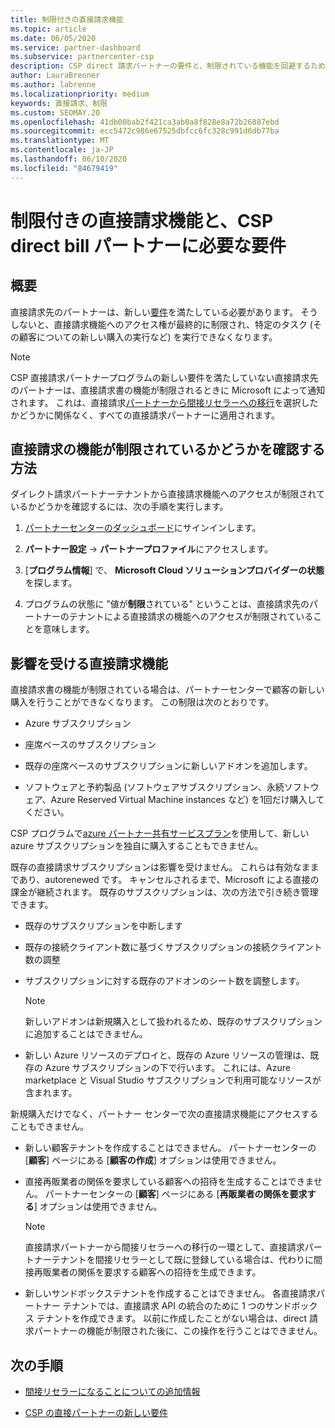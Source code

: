 ```yaml
---
title: 制限付きの直接請求機能
ms.topic: article
ms.date: 06/05/2020
ms.service: partner-dashboard
ms.subservice: partnercenter-csp
description: CSP direct 請求パートナーの要件と、制限されている機能を回避するための対処方法について説明します。 機能が制限されているかどうかを確認します。
author: LauraBrenner
ms.author: labrenne
ms.localizationpriority: medium
keywords: 直接請求、制限
ms.custom: SEOMAY.20
ms.openlocfilehash: 41db00bab2f421ca3ab0a8f828e8a72b26087ebd
ms.sourcegitcommit: ecc5472c986e67525dbfcc6fc328c991d6db77ba
ms.translationtype: MT
ms.contentlocale: ja-JP
ms.lasthandoff: 06/10/2020
ms.locfileid: "84679419"
---
```

# <a name="restricted-direct-bill-capabilities-and-the-requirements-needed-for-csp-direct-bill-partners"></a>制限付きの直接請求機能と、CSP direct bill パートナーに必要な要件  

## <a name="overview"></a>概要

直接請求先のパートナーは、新しい[要件](direct-partner-new-requirements.md)を満たしている必要があります。 そうしないと、直接請求機能へのアクセス権が最終的に制限され、特定のタスク (その顧客についての新しい購入の実行など) を実行できなくなります。

> [!Note]
> CSP 直接請求パートナープログラムの新しい要件を満たしていない直接請求先のパートナーは、直接請求書の機能が制限されるときに Microsoft によって通知されます。 これは、直接請求[パートナーから間接リセラーへの移行](transition-direct-to-indirect.md)を選択したかどうかに関係なく、すべての直接請求パートナーに適用されます。  

## <a name="how-to-tell-if-your-direct-bill-capabilities-has-been-restricted"></a>直接請求の機能が制限されているかどうかを確認する方法

ダイレクト請求パートナーテナントから直接請求機能へのアクセスが制限されているかどうかを確認するには、次の手順を実行します。

1. [パートナーセンターのダッシュボード](https://partner.microsoft.com/dashboard)にサインインします。

2. **パートナー設定**  ->  **パートナープロファイル**にアクセスします。

3. [**プログラム情報**] で、 **Microsoft Cloud ソリューションプロバイダーの状態**を探します。

4. プログラムの状態に "値が**制限**されている" ということは、直接請求先のパートナーのテナントによる直接請求の機能へのアクセスが制限されていることを意味します。

## <a name="affected-direct-bill-capabilities"></a>影響を受ける直接請求機能

直接請求書の機能が制限されている場合は、パートナーセンターで顧客の新しい購入を行うことができなくなります。 この制限は次のとおりです。

- Azure サブスクリプション

- 座席ベースのサブスクリプション

- 既存の座席ベースのサブスクリプションに新しいアドオンを追加します。

- ソフトウェアと予約製品 (ソフトウェアサブスクリプション、永続ソフトウェア、Azure Reserved Virtual Machine instances など) を1回だけ購入してください。

CSP プログラムで[azure パートナー共有サービスプラン](shared-services.md)を使用して、新しい azure サブスクリプションを独自に購入することもできません。

既存の直接請求サブスクリプションは影響を受けません。 これらは有効なままであり、autorenewed です。 キャンセルされるまで、Microsoft による直接の課金が継続されます。 既存のサブスクリプションは、次の方法で引き続き管理できます。

- 既存のサブスクリプションを中断します

- 既存の接続クライアント数に基づくサブスクリプションの接続クライアント数の調整

- サブスクリプションに対する既存のアドオンのシート数を調整します。 
 
    >[!Note] 
    >新しいアドオンは新規購入として扱われるため、既存のサブスクリプションに追加することはできません。

- 新しい Azure リソースのデプロイと、既存の Azure リソースの管理は、既存の Azure サブスクリプションの下で行います。 これには、Azure marketplace と Visual Studio サブスクリプションで利用可能なリソースが含まれます。

新規購入だけでなく、パートナー センターで次の直接請求機能にアクセスすることもできません。

- 新しい顧客テナントを作成することはできません。 パートナーセンターの [**顧客**] ページにある [**顧客の作成**] オプションは使用できません。

- 直接再販業者の関係を要求している顧客への招待を生成することはできません。 パートナーセンターの [**顧客**] ページにある [**再販業者の関係を要求する**] オプションは使用できません。

    >[!NOTE]
    >直接請求パートナーから間接リセラーへの移行の一環として、直接請求パートナーテナントを間接リセラーとして既に登録している場合は、代わりに間接再販業者の関係を要求する顧客への招待を生成できます。

- 新しいサンドボックステナントを作成することはできません。 各直接請求パートナー テナントでは、直接請求 API の統合のために 1 つのサンドボックス テナントを作成できます。 以前に作成したことがない場合は、direct 請求パートナーの機能が制限された後に、この操作を行うことはできません。  

## <a name="next-steps"></a>次の手順

- [間接リセラーになることについての追加情報](https://assetsprod.microsoft.com/csp-directbill-to-indirect-transition.pdf)

- [CSP の直接パートナーの新しい要件](direct-partner-new-requirements.md)